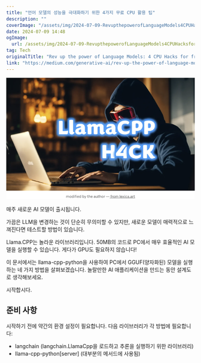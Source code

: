 ```yaml
---
title: "언어 모델의 성능을 극대화하기 위한 4가지 무료 CPU 활용 팁"
description: ""
coverImage: "/assets/img/2024-07-09-RevupthepowerofLanguageModels4CPUHacksforfree_0.png"
date: 2024-07-09 14:48
ogImage: 
  url: /assets/img/2024-07-09-RevupthepowerofLanguageModels4CPUHacksforfree_0.png
tag: Tech
originalTitle: "Rev up the power of Language Models: 4 CPU Hacks for free!"
link: "https://medium.com/generative-ai/rev-up-the-power-of-language-models-4-cpu-hacks-for-free-f8d379b16e12"
---
```



![이미지](/assets/img/2024-07-09-RevupthepowerofLanguageModels4CPUHacksforfree_0.png)

매주 새로운 AI 모델이 출시됩니다.

가끔은 LLM을 변경하는 것이 단순히 무의미할 수 있지만, 새로운 모델이 매력적으로 느껴진다면 테스트할 방법이 있습니다.

Llama.CPP는 놀라운 라이브러리입니다. 50MB의 코드로 PC에서 매우 효율적인 AI 모델을 실행할 수 있습니다. 게다가 GPU도 필요하지 않습니다!

<!-- TIL 수평 -->
<ins class="adsbygoogle"
     style="display:block"
     data-ad-client="ca-pub-4877378276818686"
     data-ad-slot="1549334788"
     data-ad-format="auto"
     data-full-width-responsive="true"></ins>
<script>
(adsbygoogle = window.adsbygoogle || []).push({});
</script>

이 문서에서는 llama-cpp-python을 사용하여 PC에서 GGUF(양자화된) 모델을 실행하는 네 가지 방법을 살펴보겠습니다. 놀랄만한 AI 애플리케이션을 만드는 동안 설계도로 생각해보세요.

시작합시다.

## 준비 사항

시작하기 전에 약간의 환경 설정이 필요합니다. 다음 라이브러리가 각 방법에 필요합니다:

<!-- TIL 수평 -->
<ins class="adsbygoogle"
     style="display:block"
     data-ad-client="ca-pub-4877378276818686"
     data-ad-slot="1549334788"
     data-ad-format="auto"
     data-full-width-responsive="true"></ins>
<script>
(adsbygoogle = window.adsbygoogle || []).push({});
</script>

- langchain (langchain.LlamaCpp을 로드하고 추론을 실행하기 위한 라이브러리)
- llama-cpp-python[server] (대부분의 메서드에 사용됨)